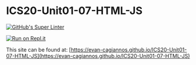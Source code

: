 # ICS20-Unit01-07-HTML-JS
[![GitHub's Super Linter](https://github.com/evan-cagiannos/ICS20-Unit01-07-HTML-JS/workflows/GitHub's%20Super%20Linter/badge.svg)](https://github.com/evan-cagiannos/ICS20-Unit01-07-HTML-JS/actions)

[![Run on Repl.it](https://repl.it/badge/github/evan-cagiannos/ICS20-Unit01-07-HTML-JS)](https://repl.it/github/evan-cagiannos/ICS20-Unit01-07-HTML-JS)

This site can be found at: [https://evan-cagiannos.github.io/ICS20-Unit01-07-HTML-JS](https://evan-cagiannos.github.io/ICS20-Unit01-07-HTML-JS)
